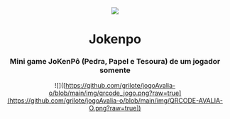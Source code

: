 <div align ="center">
   <img src="https://badges.pufler.dev/visits/GuNunesB/jokenpo"/>
</div>

<h1 align ="center">Jokenpo</h1>

<h3 align ="center">Mini game JoKenPô (Pedra, Papel e Tesoura) de um jogador somente</h3>

<div align ="center">

  ![]([https://github.com/grilote/jogoAvalia-o/blob/main/img/qrcode_jogo.png?raw=true](https://github.com/grilote/jogoAvalia-o/blob/main/img/QRCODE-AVALIA-O.png?raw=true])
  
</div>
